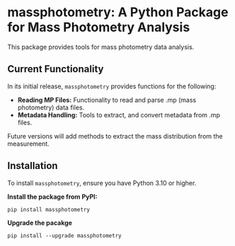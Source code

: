 # massphotometry: A Python Package for Mass Photometry Analysis

This package provides tools for mass photometry data analysis. 

## Current Functionality

In its initial release, `massphotometry` provides functions for the following:

*   **Reading MP Files:** Functionality to read and parse .mp (mass photometry) data files.
*   **Metadata Handling:** Tools to extract, and convert metadata from .mp files.

Future versions will add methods to extract the mass distribution from the measurement.

## Installation

To install `massphotometry`, ensure you have Python 3.10 or higher.

**Install the package from PyPI:**
```shell
pip install massphotometry
```

**Upgrade the pacakge**
```shell
pip install --upgrade massphotometry
```
